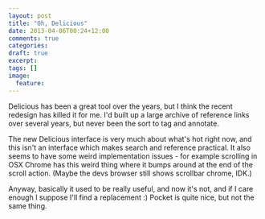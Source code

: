 ```yaml
---
layout: post
title: "Oh, Delicious"
date: 2013-04-06T00:24+12:00
comments: true
categories:
draft: true
excerpt:
tags: []
image:
  feature:
---
```


Delicious has been a great tool over the years, but I think the recent redesign has killed it for me. I'd built up a large archive of reference links over several years, but never been the sort to tag and annotate.

The new Delicious interface is very much about what's hot right now, and this isn't an interface which makes search and reference practical. It also seems to have some weird implementation issues - for example scrolling in OSX Chrome has this weird thing where it bumps around at the end of the scroll action. (Maybe the devs browser still shows scrollbar chrome, IDK.)

Anyway, basically it used to be really useful, and now it's not, and if I care enough I suppose I'll find a replacement :) Pocket is quite nice, but not the same thing.

